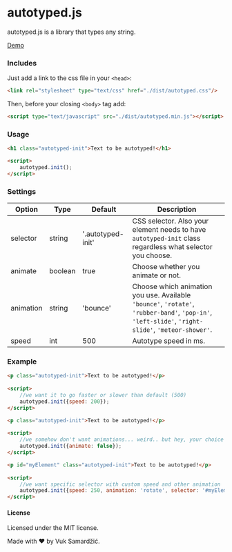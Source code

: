 # autotyped.js
autotyped.js is a library that types any string.

[Demo](https://autotypedjs.surge.sh/)

### Includes

Just add a link to the css file in your `<head>`:

```html
<link rel="stylesheet" type="text/css" href="./dist/autotyped.css"/>
```

Then, before your closing ```<body>``` tag add:

```html
<script type="text/javascript" src="./dist/autotyped.min.js"></script>
```

### Usage
```html
<h1 class="autotyped-init">Text to be autotyped!</h1>
```

```html
<script>
    autotyped.init();
</script>
```

### Settings

Option | Type | Default | Description
------ | ---- | ------- | -----------
selector | string | '.autotyped-init' | CSS selector. Also your element needs to have `autotyped-init` class regardless what selector you choose.
animate | boolean | true | Choose whether you animate or not.
animation | string | 'bounce' | Choose which animation you use. Available `'bounce'`, `'rotate'`, `'rubber-band'`, `'pop-in'`, `'left-slide'`, `'right-slide'`, `'meteor-shower'`.
speed | int | 500 | Autotype speed in ms.

### Example
```html
<p class="autotyped-init">Text to be autotyped!</p>
 
<script>
    //we want it to go faster or slower than default (500)
    autotyped.init({speed: 200});
</script>
```
```html
<p class="autotyped-init">Text to be autotyped!</p>
 
<script>
    //we somehow don't want animations... weird.. but hey, your choice
    autotyped.init({animate: false});
</script>
```
```html
<p id="myElement" class="autotyped-init">Text to be autotyped!</p>
 
<script>
    //we want specific selector with custom speed and other animation
    autotyped.init({speed: 250, animation: 'rotate', selector: '#myElement'});
</script>
```
#### License

Licensed under the MIT license.

Made with :heart: by Vuk Samardžić.